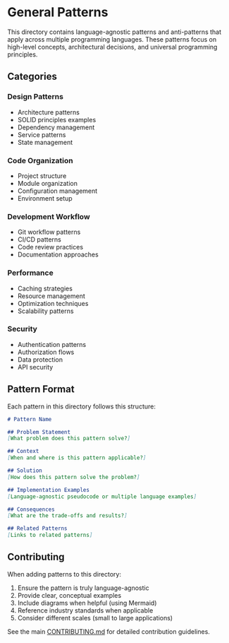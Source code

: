 # General Patterns

This directory contains language-agnostic patterns and anti-patterns that apply across multiple programming languages. These patterns focus on high-level concepts, architectural decisions, and universal programming principles.

## Categories

### Design Patterns
- Architecture patterns
- SOLID principles examples
- Dependency management
- Service patterns
- State management

### Code Organization
- Project structure
- Module organization
- Configuration management
- Environment setup

### Development Workflow
- Git workflow patterns
- CI/CD patterns
- Code review practices
- Documentation approaches

### Performance
- Caching strategies
- Resource management
- Optimization techniques
- Scalability patterns

### Security
- Authentication patterns
- Authorization flows
- Data protection
- API security

## Pattern Format

Each pattern in this directory follows this structure:
```markdown
# Pattern Name

## Problem Statement
[What problem does this pattern solve?]

## Context
[When and where is this pattern applicable?]

## Solution
[How does this pattern solve the problem?]

## Implementation Examples
[Language-agnostic pseudocode or multiple language examples]

## Consequences
[What are the trade-offs and results?]

## Related Patterns
[Links to related patterns]
```

## Contributing

When adding patterns to this directory:
1. Ensure the pattern is truly language-agnostic
2. Provide clear, conceptual examples
3. Include diagrams when helpful (using Mermaid)
4. Reference industry standards when applicable
5. Consider different scales (small to large applications)

See the main [CONTRIBUTING.md](../../CONTRIBUTING.md) for detailed contribution guidelines.
